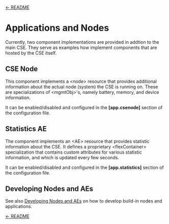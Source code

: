 [← README](../README.md) 

# Applications and Nodes

Currently, two component implementations are provided in addtion to the main CSE. They serve as examples how implement components that are hosted by the CSE itself.

## CSE Node

This component implements a &lt;node> resource that provides additional information about the actual node (system) the CSE is running on. These are specializations of &lt;mgmtObj>'s, namely battery, memory, and device information.

It can be enabled/disabled and configured in the **[app.csenode]** section of the configuration file.


## Statistics AE

The component implements an &lt;AE> resource that provides statistic information about the CSE. It defines a proprietary &lt;flexContainer> specialization that contains custom attributes for various statistic information, and which is updated every few seconds.

It can be enabled/disabled and configured in the **[app.statistics]** section of the configuration file.


## Developing Nodes and AEs

See also [Developing Nodes and AEs](Development.md#developing-nodes-and-aes) on how to develop build-in nodes and applications.

[← README](../README.md) 
